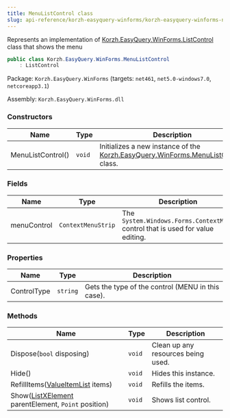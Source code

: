 ```yaml
---
title: MenuListControl class
slug: api-reference/korzh-easyquery-winforms/korzh-easyquery-winforms-namespace/menulistcontrol-class
---
```

Represents an implementation of [Korzh.EasyQuery.WinForms.ListControl](api-reference/korzh-easyquery-winforms/korzh-easyquery-winforms-namespace/listcontrol-class) class that shows the menu
```csharp
public class Korzh.EasyQuery.WinForms.MenuListControl
    : ListControl

```
Package: `Korzh.EasyQuery.WinForms` (targets: `net461`, `net5.0-windows7.0`, `netcoreapp3.1`)

Assembly: `Korzh.EasyQuery.WinForms.dll`

### Constructors

| Name | Type | Description | 
| --- | --- | --- | 
| MenuListControl() | `void` | Initializes a new instance of the [Korzh.EasyQuery.WinForms.MenuListControl](api-reference/korzh-easyquery-winforms/korzh-easyquery-winforms-namespace/menulistcontrol-class) class. | 


### Fields

| Name | Type | Description | 
| --- | --- | --- | 
| menuControl | `ContextMenuStrip` | The `System.Windows.Forms.ContextMenu` control that is used for value editing. | 


### Properties

| Name | Type | Description | 
| --- | --- | --- | 
| ControlType | `string` | Gets the type of the control (MENU in this case). | 


### Methods

| Name | Type | Description | 
| --- | --- | --- | 
| Dispose(`bool` disposing) | `void` | Clean up any resources being used. | 
| Hide() | `void` | Hides this instance. | 
| RefillItems([ValueItemList](api-reference/korzh-easyquery-winforms/korzh-easyquery-winforms-namespace/valueitemlist-class) items) | `void` | Refills the items. | 
| Show([ListXElement](api-reference/korzh-easyquery-winforms/korzh-easyquery-winforms-namespace/listxelement-class) parentElement, `Point` position) | `void` | Shows list control. |